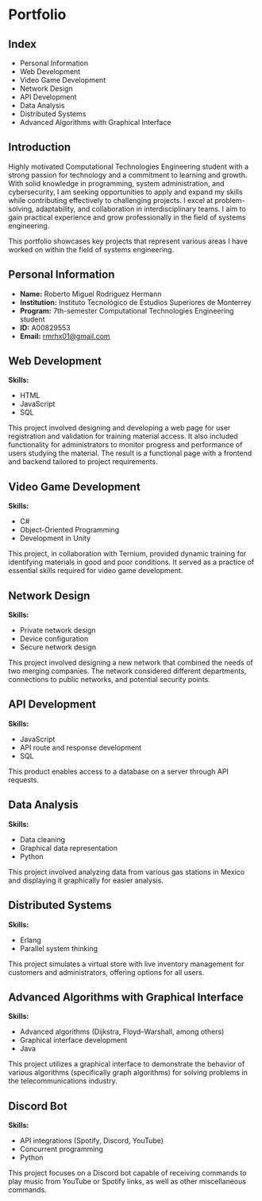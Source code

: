 # Portfolio  

## Index  
- Personal Information  
- Web Development  
- Video Game Development  
- Network Design  
- API Development  
- Data Analysis  
- Distributed Systems  
- Advanced Algorithms with Graphical Interface  

## Introduction  
Highly motivated Computational Technologies Engineering student with a strong passion for technology and a commitment to learning and growth. With solid knowledge in programming, system administration, and cybersecurity, I am seeking opportunities to apply and expand my skills while contributing effectively to challenging projects. I excel at problem-solving, adaptability, and collaboration in interdisciplinary teams. I aim to gain practical experience and grow professionally in the field of systems engineering.  

This portfolio showcases key projects that represent various areas I have worked on within the field of systems engineering.  

## Personal Information  
- **Name:** Roberto Miguel Rodriguez Hermann  
- **Institution:** Instituto Tecnológico de Estudios Superiores de Monterrey  
- **Program:** 7th-semester Computational Technologies Engineering student  
- **ID:** A00829553  
- **Email:** rmrhx01@gmail.com  

## Web Development  
**Skills:**  
- HTML  
- JavaScript  
- SQL  

This project involved designing and developing a web page for user registration and validation for training material access. It also included functionality for administrators to monitor progress and performance of users studying the material. The result is a functional page with a frontend and backend tailored to project requirements.  

## Video Game Development  
**Skills:**  
- C#  
- Object-Oriented Programming  
- Development in Unity  

This project, in collaboration with Ternium, provided dynamic training for identifying materials in good and poor conditions. It served as a practice of essential skills required for video game development.  

## Network Design  
**Skills:**  
- Private network design  
- Device configuration  
- Secure network design  

This project involved designing a new network that combined the needs of two merging companies. The network considered different departments, connections to public networks, and potential security points.  

## API Development  
**Skills:**  
- JavaScript  
- API route and response development  
- SQL  

This product enables access to a database on a server through API requests.  

## Data Analysis  
**Skills:**  
- Data cleaning  
- Graphical data representation  
- Python  

This project involved analyzing data from various gas stations in Mexico and displaying it graphically for easier analysis.  

## Distributed Systems  
**Skills:**  
- Erlang  
- Parallel system thinking  

This project simulates a virtual store with live inventory management for customers and administrators, offering options for all users.  

## Advanced Algorithms with Graphical Interface  
**Skills:**  
- Advanced algorithms (Dijkstra, Floyd–Warshall, among others)  
- Graphical interface development  
- Java  

This project utilizes a graphical interface to demonstrate the behavior of various algorithms (specifically graph algorithms) for solving problems in the telecommunications industry.  

## Discord Bot  
**Skills:**  
- API integrations (Spotify, Discord, YouTube)  
- Concurrent programming  
- Python  

This project focuses on a Discord bot capable of receiving commands to play music from YouTube or Spotify links, as well as other miscellaneous commands.  

